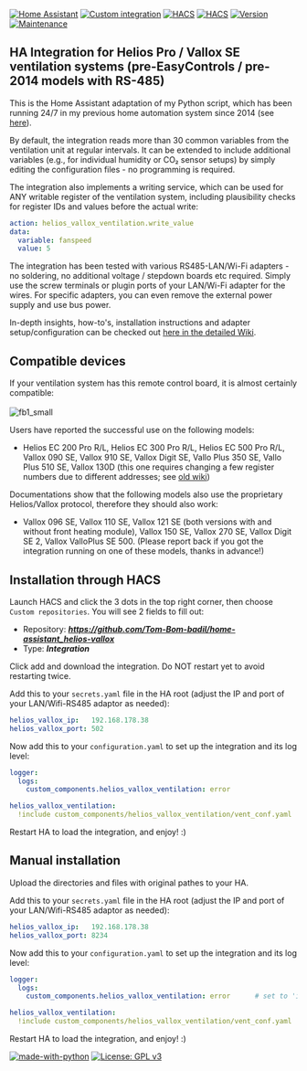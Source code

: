 [![Home Assistant](https://img.shields.io/badge/Home%20Assistant-%2341BDF5.svg)](https://www.home-assistant.io)
[![Custom integration](https://img.shields.io/badge/custom%20integration-%2341BDF5.svg)](https://www.home-assistant.io/getting-started/concepts-terminology)
[![HACS](https://img.shields.io/badge/HACS%20listing-applied-red.svg)](https://github.com/hacs)
[![HACS](https://img.shields.io/badge/HACS%20install-verified-green.svg)](https://github.com/hacs)
[![Version](https://img.shields.io/badge/Version-v2025.02.1-green.svg)](https://github.com/Tom-Bom-badil/home-assistant_helios-vallox/releases)
[![Maintenance](https://img.shields.io/badge/Maintained%3F-yes-green.svg)](https://GitHub.com/Tom-Bom-badil/home-assistant_helios-vallox/graphs/commit-activity)

## HA Integration for Helios Pro / Vallox SE ventilation systems (pre-EasyControls / pre-2014 models with RS-485)

This is the Home Assistant adaptation of my Python script, which has been running 24/7 in my previous home automation system since 2014 (see [here](https://github.com/Tom-Bom-badil/helios/wiki)).

By default, the integration reads more than 30 common variables from the ventilation unit at regular intervals. It can be extended to include additional variables (e.g., for individual humidity or CO₂ sensor setups) by simply editing the configuration files - no programming is required.

The integration also implements a writing service, which can be used for ANY writable register of the ventilation system, including plausibility checks for register IDs and values before the actual write:
```yaml
action: helios_vallox_ventilation.write_value
data:
  variable: fanspeed
  value: 5
```

The integration has been tested with various RS485-LAN/Wi-Fi adapters - no soldering, no additional voltage / stepdown boards etc required. Simply use the screw terminals or plugin ports of your LAN/Wi-Fi adapter for the wires. For specific adapters, you can even remove the external power supply and use bus power.

In-depth insights, how-to's, installation instructions and adapter setup/configuration can be checked out [here in the detailed Wiki](https://github.com/Tom-Bom-badil/home-assistant_helios-vallox/wiki).

## Compatible devices

If your ventilation system has this remote control board, it is almost certainly compatible:<br/><br/>
![fb1_small](https://github.com/user-attachments/assets/57bbe02d-9086-4028-849f-c43d699e2aed)

Users have reported the successful use on the following models:
- Helios EC 200 Pro R/L, Helios EC 300 Pro R/L, Helios EC 500 Pro R/L, Vallox 090 SE, Vallox 910 SE, Vallox Digit SE, Vallo Plus 350 SE, Vallo Plus 510 SE, Vallox 130D (this one requires changing a few register numbers due to different addresses; see [old wiki](https://github.com/Tom-Bom-badil/SmartHomeNG-Helios/wiki))

Documentations show that the following models also use the proprietary Helios/Vallox protocol, therefore they should also work:
- Vallox 096 SE, Vallox 110 SE, Vallox 121 SE (both versions with and without front heating module), Vallox 150 SE, Vallox 270 SE, Vallox Digit SE 2, Vallox ValloPlus SE 500. (Please report back if you got the integration running on one of these models, thanks in advance!)

## Installation through HACS

Launch HACS and click the 3 dots in the top right corner, then choose `Custom repositories`. You will see 2 fields to fill out:

- Repository: _**https://github.com/Tom-Bom-badil/home-assistant_helios-vallox**_
- Type: _**Integration**_

Click add and download the integration. Do NOT restart yet to avoid restarting twice.

Add this to your `secrets.yaml` file in the HA root (adjust the IP and port of your LAN/Wifi-RS485 adaptor as needed):
```yaml
helios_vallox_ip:   192.168.178.38
helios_vallox_port: 502
```

Now add this to your `configuration.yaml` to set up the integration and its log level:
```yaml
logger:
  logs:
    custom_components.helios_vallox_ventilation: error

helios_vallox_ventilation:
  !include custom_components/helios_vallox_ventilation/vent_conf.yaml
```
Restart HA to load the integration, and enjoy! :)

## Manual installation

Upload the directories and files with original pathes to your HA.

Add this to your `secrets.yaml` file in the HA root (adjust the IP and port of your LAN/Wifi-RS485 adaptor as needed):
```yaml
helios_vallox_ip:   192.168.178.38
helios_vallox_port: 8234
```

Now add this to your `configuration.yaml` to set up the integration and its log level:
```yaml
logger:
  logs:
    custom_components.helios_vallox_ventilation: error      # set to 'info' for more details

helios_vallox_ventilation:
  !include custom_components/helios_vallox_ventilation/vent_conf.yaml
```

Restart HA to load the integration, and enjoy! :)

[![made-with-python](https://img.shields.io/badge/Made%20with-Python-1f425f.svg)](https://www.python.org/)
[![License: GPL v3](https://img.shields.io/badge/License-GPLv3-blue.svg)](https://www.gnu.org/licenses/gpl-3.0)
